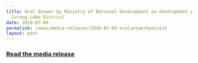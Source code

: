 ```yaml
---
title: Oral Answer by Ministry of National Development on development plans for
  Jurong Lake District
date: 2018-07-09
permalink: /news/media-releases/2018-07-09-oralanswerbyminist
layout: post
---
```

<h3 style="color:#124596; font-weight:bold;"><a href="https://www.mnd.gov.sg/newsroom/parliament-matters/qas/view/oral-answer-by-ministry-of-national-development-on-development-plansfor-jurong-lake-district">Read the media release</a></h3>
